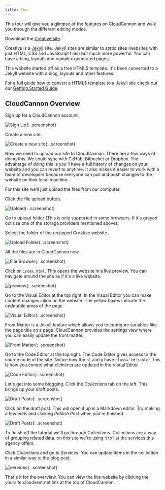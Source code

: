 ```yaml
---
title: Tour
---
```


This tour will give you a glimpse of the features on CloudCannon and walk you through the different editing modes.

Download the [Creative site](/creative.zip).

Creative is a [Jekyll](http://jekyllrb.com) site. Jekyll sites are similar to static sites (websites with just HTML, CSS and JavaScript files) but much more powerful. You can have a blog, layouts and complex generated pages.

This website started off as a free HTML5 template. It's been converted to a Jekyll website with a blog, layouts and other features.

For a full guide how to convert a HTML5 template to a Jekyll site check out our [Getting Started Guide](/getting_started/introduction/).

## CloudCannon Overview

Sign up for a CloudCannon account.

![Sign Up](/img/overview/sign_up.png){: .screenshot}

Create a new site.

![Create a new site](/img/overview/creative.png){: .screenshot}

Now we need to upload our site to CloudCannon. There are a few ways of doing this. We could sync with GitHub, Bitbucket or Dropbox. The advantage of doing this is you'll have a full history of changes on your website and you can revert to anytime. It also makes it easier to work with a team of developers because everyone can pull and push changes to the website on their local machine.

For this site we'll just upload the files from our computer.

Click the file upload button.

![Upload](/img/overview/upload.png){: .screenshot}

Go to upload folder (This is only supported in some browsers. If it's greyed out use one of the storage providers mentioned above).

Select the folder of the unzipped Creative website.

![Upload Folder](/img/overview/upload_folder.png){: .screenshot}

All the files are in CloudCannon now.

![File Browser](/img/overview/file_browser.png){: .screenshot}

Click on `index.html`. This opens the website in a live preview. You can navigate around the site as if it's a live website.

![preview](/img/overview/preview.png){: .screenshot}

Go to the Visual Editor at the top right. In the Visual Editor you can make content changes inline on the website. The yellow boxes indicate the updatable areas of the page.

![Visual Editor](/img/overview/visual_editor.png){: .screenshot}

Front Matter is a Jekyll feature which allows you to configure variables like the page title on a page. CloudCannon provides the settings view where you can easily update the front matter.

![Front Matter](/img/overview/front_matter.png){: .screenshot}

Go to the Code Editor at the top right. The Code Editor gives access to the source code of the site. Notice how the `h1` and `p` have `class="editable"`, this is how you control what elements are updated in the Visual Editor.

![Code Editor](/img/overview/code_editor.png){: .screenshot}

Let's get into some blogging. Click the *Collections* tab on the left. This brings up your draft posts.

![Draft Posts](/img/overview/draft_posts.png){: .screenshot}

Click on the draft post. This will open it up in a Markdown editor. Try making a few edits and clicking *Publish Post* when you're finished.

![Draft Posts](/img/overview/blog_post.png){: .screenshot}

To finish off the tutorial we'll go through Collections. Collections are a way of grouping related data, on this site we're using it to list the services this agency offers.

Click *Collections* and go to *Services*. You can update items in the collection in a similar way to the blog post.

![services](/img/overview/services.png){: .screenshot}

That's it for the overview. You can view the live website by clicking the *yoursite*.cloudvent.net link at the top of CloudCannon.
